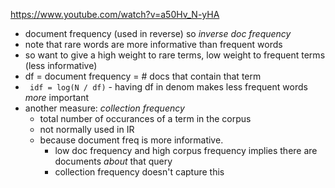 https://www.youtube.com/watch?v=a50Hv_N-yHA

* document frequency (used in reverse) so *inverse doc frequency*
* note that rare words are more informative than frequent words
* so want to give a high weight to rare terms, low weight to frequent terms (less informative)
* df = document frequency = # docs that contain that term
* ` idf = log(N / df)` - having df in denom makes less frequent words *more* important
* another measure: *collection frequency*
  * total number of occurances of a term in the corpus
  * not normally used in IR
  * because document freq is more informative. 
    * low doc frequency and high corpus frequency implies there are documents *about* that query
    * collection frequency doesn't capture this
